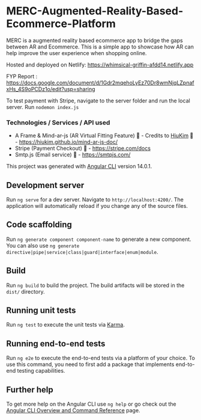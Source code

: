 # MERC-Augmented-Reality-Based-Ecommerce-Platform

MERC is a augmented reality based ecommerce app to bridge the gaps between AR and Ecommerce. This is a simple app to showcase how AR can help improve the user experience when shopping online.

Hosted and deployed on Netlify: https://whimsical-griffin-afdd14.netlify.app

FYP Report : https://docs.google.com/document/d/1Gdr2mqehoLyEz70Dr8wmNjqLZpnafxHs_4S9oPCDz1o/edit?usp=sharing

To test payment with Stripe, navigate to the server folder and run the local server. 
Run `nodemon index.js`

### Technologies / Services / API used
- A Frame & Mind-ar-js (AR Virtual Fitting Feature)
👤 - Credits to [HiuKim](https://github.com/hiukim)
📃 - https://hiukim.github.io/mind-ar-js-doc/
- Stripe (Payment Checkout) 
📃 - https://stripe.com/docs
- Smtp.js (Email service)
📃 - https://smtpjs.com/

This project was generated with [Angular CLI](https://github.com/angular/angular-cli) version 14.0.1.

## Development server

Run `ng serve` for a dev server. Navigate to `http://localhost:4200/`. The application will automatically reload if you change any of the source files.

## Code scaffolding

Run `ng generate component component-name` to generate a new component. You can also use `ng generate directive|pipe|service|class|guard|interface|enum|module`.

## Build

Run `ng build` to build the project. The build artifacts will be stored in the `dist/` directory.

## Running unit tests

Run `ng test` to execute the unit tests via [Karma](https://karma-runner.github.io).

## Running end-to-end tests

Run `ng e2e` to execute the end-to-end tests via a platform of your choice. To use this command, you need to first add a package that implements end-to-end testing capabilities.

## Further help

To get more help on the Angular CLI use `ng help` or go check out the [Angular CLI Overview and Command Reference](https://angular.io/cli) page.
